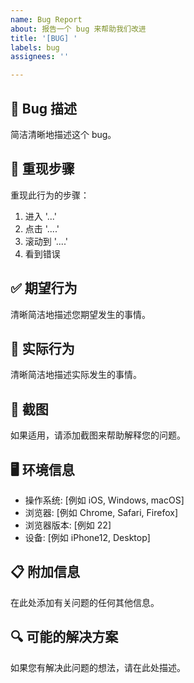 ```yaml
---
name: Bug Report
about: 报告一个 bug 来帮助我们改进
title: '[BUG] '
labels: bug
assignees: ''

---
```


## 🐛 Bug 描述
简洁清晰地描述这个 bug。

## 🔄 重现步骤
重现此行为的步骤：
1. 进入 '...'
2. 点击 '....'
3. 滚动到 '....'
4. 看到错误

## ✅ 期望行为
清晰简洁地描述您期望发生的事情。

## 📱 实际行为
清晰简洁地描述实际发生的事情。

## 📸 截图
如果适用，请添加截图来帮助解释您的问题。

## 🖥️ 环境信息
- 操作系统: [例如 iOS, Windows, macOS]
- 浏览器: [例如 Chrome, Safari, Firefox]
- 浏览器版本: [例如 22]
- 设备: [例如 iPhone12, Desktop]

## 📋 附加信息
在此处添加有关问题的任何其他信息。

## 🔍 可能的解决方案
如果您有解决此问题的想法，请在此处描述。